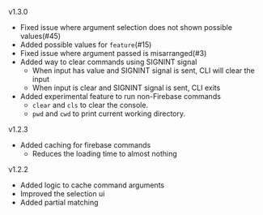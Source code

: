 <!-- ADD CHANGES HERE -->

v1.3.0

- Fixed issue where argument selection does not shown possible values(#45)
- Added possible values for `feature`(#15)
- Fixed issue where argument passed is misarranged(#3)
- Added way to clear commands using SIGNINT signal
  - When input has value and SIGNINT signal is sent, CLI will clear the input
  - When input is clear and SIGNINT signal is sent, CLI exits
- Added experimental feature to run non-Firebase commands
  - `clear` and `cls` to clear the console.
  - `pwd` and `cwd` to print current working directory.

v1.2.3

- Added caching for firebase commands
  - Reduces the loading time to almost nothing

v1.2.2

- Added logic to cache command arguments
- Improved the selection ui
- Added partial matching
